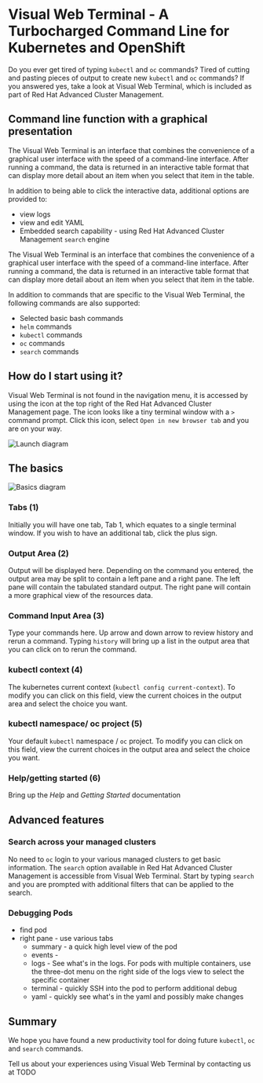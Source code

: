 # Visual Web Terminal - A Turbocharged Command Line for Kubernetes and OpenShift

Do you ever get tired of typing `kubectl` and `oc` commands? Tired of cutting and pasting pieces of output to create new `kubectl` and `oc` commands?  If you answered yes, take a look at Visual Web Terminal, which is included as part of Red Hat Advanced Cluster Management.

## Command line function with a graphical presentation


The Visual Web Terminal is an interface that combines the convenience of a graphical user interface with the speed of a command-line interface. After running a command, the data is returned in an interactive table format that can display more detail about an item when you select that item in the table.

In addition to being able to click the interactive data, additional options are provided to:

- view logs
- view and edit YAML
- Embedded search capability - using Red Hat Advanced Cluster Management `search` engine  

The Visual Web Terminal is an interface that combines the convenience of a graphical user interface with the speed of a command-line interface. After running a command, the data is returned in an interactive table format that can display more detail about an item when you select that item in the table.

In addition to commands that are specific to the Visual Web Terminal, the following commands are also supported:

- Selected basic bash commands
- `helm` commands
- `kubectl` commands
- `oc` commands
- `search` commands

## How do I start using it?
Visual Web Terminal is not found in the navigation menu, it is accessed by using the icon at the top right of the Red Hat Advanced Cluster Management page.   The icon looks like a tiny terminal window with a `>` command prompt.   Click this icon, select `Open in new browser tab` and you are on your way.

![Launch diagram](images/VisualWebTerminalLaunch.gif)

## The basics

![Basics diagram](images/VisualWebTerminalBasics.jpg)
### Tabs (1)  
Initially you will have one tab, Tab 1, which equates to a single terminal window.  If you wish to have an additional tab, click the plus sign.

### Output Area (2)
Output will be displayed here.
Depending on the command you entered, the output area may be split to contain a left pane and a right pane.  The left pane will contain the tabulated standard output.  The right pane will contain a more graphical view of the resources data.

### Command Input Area (3)
Type your commands here.  Up arrow and down arrow to review history and rerun a command.  Typing `history` will bring up a list in the output area that you can click on to rerun the command.

### kubectl context (4)
The kubernetes current context (`kubectl config current-context`).  To modify you can click on this field, view the current choices in the output area and select the choice you want.

### kubectl namespace/ oc project (5)
Your default `kubectl` namespace / `oc` project.  To modify you can click on this field, view the current choices in the output area and select the choice you want.  

### Help/getting started (6)
Bring up the *Help* and *Getting Started* documentation

## Advanced features

### Search across your managed clusters
No need to `oc` login to your various managed clusters to get basic information.  The `search` option available in Red Hat Advanced Cluster Management is accessible from Visual Web Terminal.  Start by typing `search` and you are prompted with additional filters that can be applied to the search.

### Debugging Pods
- find pod
- right pane - use various tabs
  - summary  - a quick high level view of the pod
  - events -
  - logs - See what's in the logs.  For pods with multiple containers, use the three-dot menu on the right side of the logs view to select the specific container
  - terminal - quickly SSH into the pod to perform additional debug  
  - yaml - quickly see what's in the yaml and possibly make changes 

## Summary
We hope you have found a new productivity tool for doing future `kubectl`,  `oc` and `search` commands.

Tell us about your experiences using Visual Web Terminal by contacting us at TODO  
